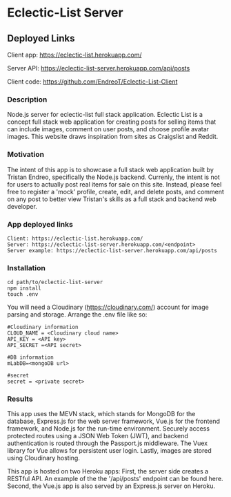 # Eclectic-List Server

## Deployed Links
Client app: https://eclectic-list.herokuapp.com/

Server API: https://eclectic-list-server.herokuapp.com/api/posts

Client code: https://github.com/EndreoT/Eclectic-List-Client

### Description
Node.js server for eclectic-list full stack application. Eclectic List is a concept full stack web application for creating posts for selling items that can include images, comment on user posts, and choose profile avatar images. This website draws inspiration from sites as Craigslist and Reddit. 

### Motivation
The intent of this app is to showcase a full stack web application built by Tristan Endreo, specifically the Node.js backend. Currenly, the intent is not for users to actually post real items for sale on this site. Instead, please feel free to register a 'mock' profile, create, edit, and delete posts, and comment on any post to better view Tristan's skills as a full stack and backend web developer. 

### App deployed links
```
Client: https://eclectic-list.herokuapp.com/
Server: https://eclectic-list-server.herokuapp.com/<endpoint>
Server example: https://eclectic-list-server.herokuapp.com/api/posts
```

### Installation
```
cd path/to/eclectic-list-server
npm install
touch .env
```
You will need a Cloudinary (https://cloudinary.com/) account for image parsing and storage.
Arrange the .env file like so:
```
#Cloudinary information
CLOUD_NAME = <Cloudinary cloud name>
API_KEY = <API key>
API_SECRET =<API secret>

#DB information
mLabDB=<mongoDB url>

#secret
secret = <private secret>
```

### Results 
This app uses the MEVN stack, which stands for MongoDB for the database, Express.js for the web server framework, Vue.js for the frontend framework, and Node.js for the run-time environment. Securely access protected routes using a JSON Web Token (JWT), and backend authentication is routed through the Passport.js middleware. The Vuex library for Vue allows for persistent user login. Lastly, images are stored using Cloudinary hosting.

This app is hosted on two Heroku apps: First, the server side creates a RESTful API. An example of the the '/api/posts' endpoint can be found here. Second, the Vue.js app is also served by an Express.js server on Heroku. 
